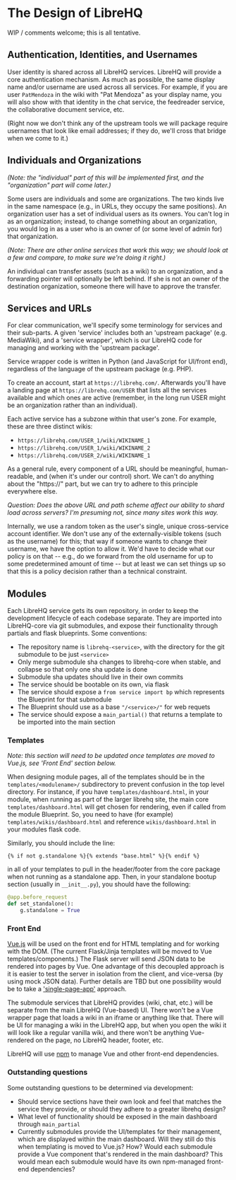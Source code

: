 # The Design of LibreHQ

WIP / comments welcome; this is all tentative.

## Authentication, Identities, and Usernames

User identity is shared across all LibreHQ services.  LibreHQ will
provide a core authentication mechanism.  As much as possible, the
same display name and/or username are used across all services.  For
example, if you are user `PatMendoza` in the wiki with "Pat Mendoza"
as your display name, you will also show with that identity in the
chat service, the feedreader service, the collaborative document
service, etc.

(Right now we don't think any of the upstream tools we will package
require usernames that look like email addresses; if they do, we'll
cross that bridge when we come to it.)

## Individuals and Organizations

_(Note: the "individual" part of this will be implemented first, and
the "organization" part will come later.)_

Some users are individuals and some are organizations.  The two kinds
live in the same namespace (e.g., in URLs, they occupy the same
positions).  An organization user has a set of individual users as its
owners.  You can't log in as an organization; instead, to change
something about an organization, you would log in as a user who is an
owner of (or some level of admin for) that organization.

_(Note: There are other online services that work this way; we should
look at a few and compare, to make sure we're doing it right.)_

An individual can transfer assets (such as a wiki) to an organization,
and a forwarding pointer will optionally be left behind.  If she is
not an owner of the destination organization, someone there will have
to approve the transfer.

## Services and URLs

For clear communication, we'll specify some terminology for services
and their sub-parts.  A given 'service' includes both an 'upstream
package' (e.g. MediaWiki), and a 'service wrapper', which is our
LibreHQ code for managing and working with the 'upstream package'.

Service wrapper code is written in Python (and JavaScript for
UI/front end), regardless of the language of the upstream package
(e.g. PHP).

To create an account, start at `https://librehq.com/`.  Afterwards
you'll have a landing page at `https://librehq.com/USER` that lists
all the services available and which ones are active (remember, in the
long run USER might be an organization rather than an individual).

Each active service has a subzone within that user's zone.  For
example, these are three distinct wikis:

* `https://librehq.com/USER_1/wiki/WIKINAME_1`
* `https://librehq.com/USER_1/wiki/WIKINAME_2`
* `https://librehq.com/USER_2/wiki/WIKINAME_1`

As a general rule, every component of a URL should be meaningful,
human-readable, and (when it's under our control) short.  We can't do
anything about the "https://" part, but we can try to adhere to this
principle everywhere else.

_Question: Does the above URL and path scheme affect our ability to
shard load across servers?  I'm presuming not, since many sites work
this way._

Internally, we use a random token as the user's single, unique
cross-service account identifier.  We don't use any of the
externally-visible tokens (such as the username) for this; that way if
someone wants to change their username, we have the option to allow
it.  We'd have to decide what our policy is on that -- e.g., do we
forward from the old username for up to some predetermined amount of
time -- but at least we can set things up so that this is a policy
decision rather than a technical constraint.

## Modules

Each LibreHQ service gets its own repository, in order to keep the
development lifecycle of each codebase separate.  They are imported
into LibreHQ-core via git submodules, and expose their functionality
through partials and flask blueprints.  Some conventions:

* The repository name is `librehq-<service>`, with the directory for
  the git submodule to be just `<service>`
* Only merge submodule sha changes to librehq-core when stable, and
  collapse so that only one sha update is done
* Submodule sha updates should live in their own commits
* The service should be bootable on its own, via flask
* The service should expose a `from service import bp` which represents
  the Blueprint for that submodule
* The Blueprint should use as a base `"/<service>/"` for web requets
* The service should expose a `main_partial()` that returns a template
  to be imported into the main section

### Templates

_Note: this section will need to be updated once templates are moved to
Vue.js, see 'Front End' section below._

When designing module pages, all of the templates should be in the
`templates/<modulename>/` subdirectory to prevent confusion in the top
level directory.  For instance, if you have `templates/dashboard.html`,
in your module, when running as part of the larger librehq site, the main
core `templates/dashboard.html` will get chosen for rendering, even if
called from the module Blueprint.  So, you need to have (for example)
`templates/wikis/dashboard.html` and reference `wikis/dashboard.html` in
your modules flask code.

Similarly, you should include the line:

```
{% if not g.standalone %}{% extends "base.html" %}{% endif %}
```

in all of your templates to pull in the header/footer from the core package
when not running as a standalone app.  Then, in your standalone bootup
section (usually in `__init__.py`), you should have the following:

```python
@app.before_request
def set_standalone():
    g.standalone = True
```

### Front End

[Vue.js](https://vuejs.org/) will be used on the front end for HTML
templating and for working with the DOM. (The current Flask/Jinja
templates will be moved to Vue templates/components.) The Flask server
will send JSON data to be rendered into pages by Vue. One advantage of
this decoupled approach is it is easier to test the server in isolation
from the client, and vice-versa (by using mock JSON data). Further details
are TBD but one possibility would be to take a
['single-page-app'](https://en.wikipedia.org/wiki/Single-page_application)
approach.

The submodule services that LibreHQ provides (wiki, chat, etc.) will be
separate from the main LibreHQ (Vue-based) UI. There won't be a Vue wrapper
page that loads a wiki in an iframe or anything like that. There will be UI
for managing a wiki in the LibreHQ app, but when you open the wiki it will
look like a regular vanilla wiki, and there won't be anything Vue-rendered
on the page, no LibreHQ header, footer, etc.

LibreHQ will use [npm](https://www.npmjs.com/) to manage Vue and other
front-end dependencies.

### Outstanding questions

Some outstanding questions to be determined via development:

* Should service sections have their own look and feel that matches the
  service they provide, or should they adhere to a greater librehq
  design?
* What level of functionality should be exposed in the main dashboard
  through `main_partial`
* Currently submodules provide the UI/templates for their management,
  which are displayed within the main dashboard. Will they still do this
  when templating is moved to Vue.js? How? Would each submodule provide a
  Vue component that's rendered in the main dashboard? This would mean
  each submodule would have its own npm-managed front-end dependencies?
